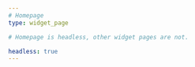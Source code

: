 ```yaml
---
# Homepage
type: widget_page

# Homepage is headless, other widget pages are not.

headless: true
---
```

